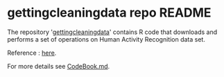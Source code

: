 # gettingcleaningdata repo README

The repository '[gettingcleaningdata](https://github.com/macmishra/gettingcleaningdata)' contains R code that downloads and performs a set of operations on Human Activity Recognition data set. 

Reference : [here](http://archive.ics.uci.edu/ml/datasets/Human+Activity+Recognition+Using+Smartphones).

For more details see [CodeBook.md](https://github.com/macmishra/gettingcleaningdata/blob/master/CodeBook.md).
